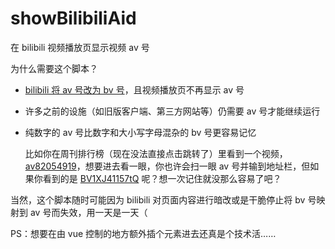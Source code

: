 # showBilibiliAid

在 bilibili 视频播放页显示视频 av 号

为什么需要这个脚本？

- [bilibili 将 av 号改为 bv 号](https://www.bilibili.com/blackboard/activity-BV-PC.html)，且视频播放页不再显示 av 号

- 许多之前的设施（如旧版客户端、第三方网站等）仍需要 av 号才能继续运行

- 纯数字的 av 号比数字和大小写字母混杂的 bv 号更容易记忆

  比如你在周刊排行榜（现在没法直接点击跳转了）里看到一个视频， [av82054919](https://www.bilibili.com/video/av82054919)，想要进去看一眼，你也许会扫一眼 av 号并输到地址栏，但如果你看到的是 [BV1XJ41157tQ](https://www.bilibili.com/video/BV1XJ41157tQ) 呢？想一次记住就没那么容易了吧？

当然，这个脚本随时可能因为 bilibili 对页面内容进行暗改或是干脆停止将 bv 号映射到 av 号而失效，用一天是一天（

PS：想要在由 vue 控制的地方额外插个元素进去还真是个技术活……

